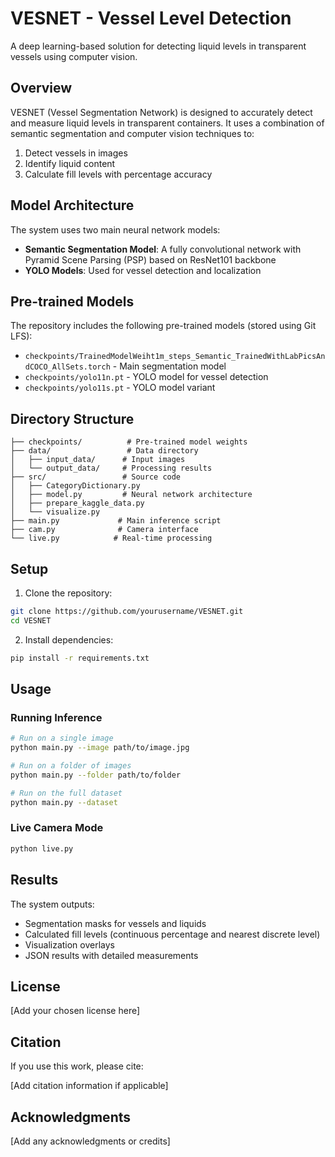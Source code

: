 # VESNET - Vessel Level Detection

A deep learning-based solution for detecting liquid levels in transparent vessels using computer vision.

## Overview

VESNET (Vessel Segmentation Network) is designed to accurately detect and measure liquid levels in transparent containers. It uses a combination of semantic segmentation and computer vision techniques to:

1. Detect vessels in images
2. Identify liquid content
3. Calculate fill levels with percentage accuracy

## Model Architecture

The system uses two main neural network models:

- **Semantic Segmentation Model**: A fully convolutional network with Pyramid Scene Parsing (PSP) based on ResNet101 backbone
- **YOLO Models**: Used for vessel detection and localization

## Pre-trained Models

The repository includes the following pre-trained models (stored using Git LFS):

- `checkpoints/TrainedModelWeiht1m_steps_Semantic_TrainedWithLabPicsAndCOCO_AllSets.torch` - Main segmentation model
- `checkpoints/yolo11n.pt` - YOLO model for vessel detection
- `checkpoints/yolo11s.pt` - YOLO model variant

## Directory Structure

```
├── checkpoints/          # Pre-trained model weights
├── data/                 # Data directory
│   ├── input_data/      # Input images
│   └── output_data/     # Processing results
├── src/                 # Source code
│   ├── CategoryDictionary.py
│   ├── model.py         # Neural network architecture
│   ├── prepare_kaggle_data.py
│   └── visualize.py
├── main.py             # Main inference script
├── cam.py              # Camera interface
└── live.py            # Real-time processing
```

## Setup

1. Clone the repository:
```bash
git clone https://github.com/yourusername/VESNET.git
cd VESNET
```

2. Install dependencies:
```bash
pip install -r requirements.txt
```

## Usage

### Running Inference

```bash
# Run on a single image
python main.py --image path/to/image.jpg

# Run on a folder of images
python main.py --folder path/to/folder

# Run on the full dataset
python main.py --dataset
```

### Live Camera Mode

```bash
python live.py
```

## Results

The system outputs:
- Segmentation masks for vessels and liquids
- Calculated fill levels (continuous percentage and nearest discrete level)
- Visualization overlays
- JSON results with detailed measurements

## License

[Add your chosen license here]

## Citation

If you use this work, please cite:

[Add citation information if applicable]

## Acknowledgments

[Add any acknowledgments or credits]

